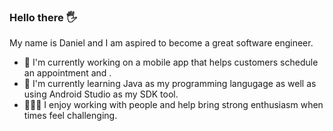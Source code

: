 ### Hello there 🖐️

My name is Daniel and I am aspired to become a great software engineer.

- 🔭	I'm currently working on a mobile app that helps customers schedule an appointment and .
- 🌱	I'm currently learning Java as my programming langugage as well as using Android Studio as my SDK tool.
- 🧑‍🤝‍🧑  I enjoy working with people and help bring strong enthusiasm when times feel challenging.
